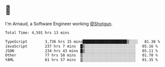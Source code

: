 # 👋

I'm Arnaud, a Software Engineer working [@Shotgun](https://shotgun.live).

<!--START_SECTION:waka-->

```txt
Total Time: 4,591 hrs 13 mins

TypeScript        3,736 hrs 15 mins████████████████████▒░░░░   81.38 %
JavaScript        237 hrs 7 mins  █▒░░░░░░░░░░░░░░░░░░░░░░░   05.16 %
JSON              234 hrs 43 mins █▒░░░░░░░░░░░░░░░░░░░░░░░   05.11 %
Other             77 hrs 58 mins  ▒░░░░░░░░░░░░░░░░░░░░░░░░   01.70 %
YAML              61 hrs 57 mins  ▒░░░░░░░░░░░░░░░░░░░░░░░░   01.35 %
```

<!--END_SECTION:waka-->

